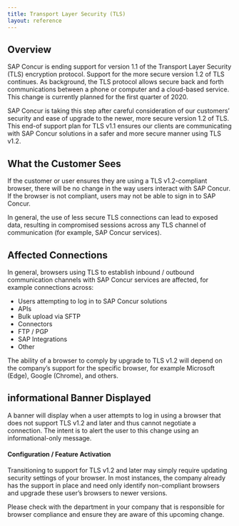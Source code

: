 ```yaml
---
title: Transport Layer Security (TLS)
layout: reference
---
```


## Overview

SAP Concur is ending support for version 1.1 of the Transport Layer Security (TLS) encryption protocol. Support for the more secure version 1.2 of TLS continues. As background, the TLS protocol allows secure back and forth communications between a phone or computer and a cloud-based service. This change is currently planned for the first quarter of 2020.

SAP Concur is taking this step after careful consideration of our customers’ security and ease of upgrade to the newer, more secure version 1.2 of TLS. This end-of support plan for TLS v1.1 ensures our clients are communicating with SAP Concur solutions in a safer and more secure manner using TLS v1.2.

## What the Customer Sees

If the customer or user ensures they are using a TLS v1.2-compliant browser, there will be no change in the way users interact with SAP Concur. If the browser is not compliant, users may not be able to sign in to SAP Concur.

In general, the use of less secure TLS connections can lead to exposed data, resulting in compromised sessions across any TLS channel of communication (for example, SAP Concur services).

## Affected Connections

In general, browsers using TLS to establish inbound / outbound communication channels with SAP Concur services are affected, for example connections across:

* Users attempting to log in to SAP Concur solutions
* APIs
* Bulk upload via SFTP
* Connectors
* FTP / PGP
* SAP Integrations
* Other

The ability of a browser to comply by upgrade to TLS v1.2 will depend on the company’s support for the specific browser, for example Microsoft (Edge), Google (Chrome), and others.

## informational Banner Displayed

A banner will display when a user attempts to log in using a browser that does not support TLS v1.2 and later and thus cannot negotiate a connection. The intent is to alert the user to this change using an informational-only message.

#### Configuration / Feature Activation

Transitioning to support for TLS v1.2 and later may simply require updating security settings of your browser. In most instances, the company already has the support in place and need only identify non-compliant browsers and upgrade these user’s browsers to newer versions.

Please check with the department in your company that is responsible for browser compliance and ensure they are aware of this upcoming change.
